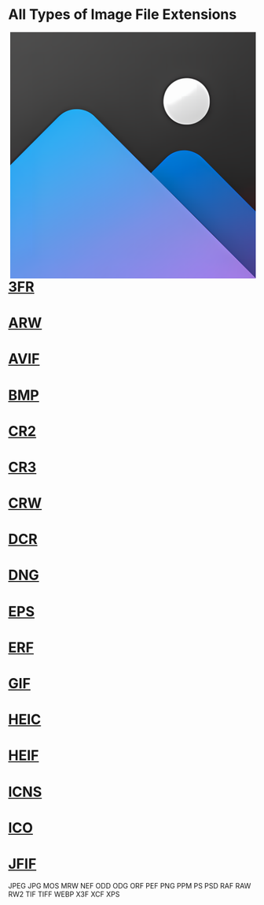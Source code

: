 # All Types of Image File Extensions

<img src="https://github.com/MRCYODev/All-Image-Extentions/blob/main/Image%20Extention.png?raw=true" width="500" align="right">

# [3FR](/3FR.md)
# [ARW](/ARW.md)
# [AVIF](/AVIF.md)
# [BMP](/BMP.md)
# [CR2](/CR2.md)
# [CR3](/CR3.md)
# [CRW](/CRW.md)
# [DCR](/DCR.md)
# [DNG](/DNG.md)
# [EPS](/EPS.md)
# [ERF](/ERF.md)
# [GIF](/GIF.md)
# [HEIC](/HEIC.md)
# [HEIF](/HEIF.md)
# [ICNS](/ICNS.md)
# [ICO](/ICO.md)
# [JFIF](/JFIF.md)
JPEG
JPG
MOS
MRW
NEF
ODD
ODG
ORF
PEF
PNG
PPM
PS
PSD
RAF
RAW
RW2
TIF
TIFF
WEBP
X3F
XCF
XPS




